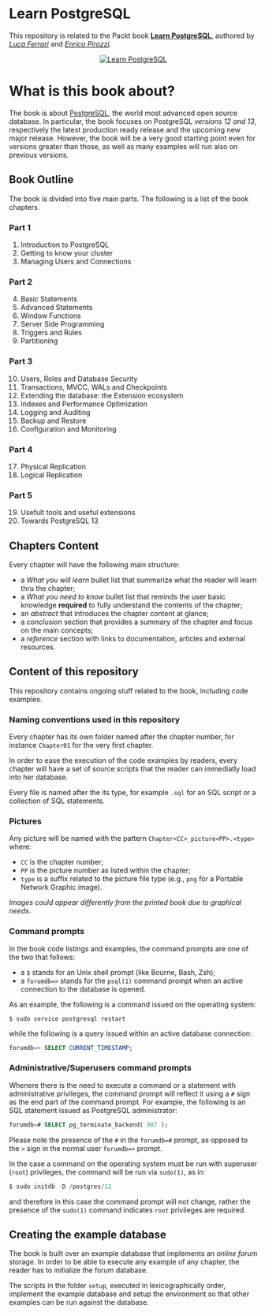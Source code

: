 # Learn PostgreSQL

This repository is related to the Packt book **[Learn PostgreSQL](https://www.packtpub.com/data/learn-postgresql-12)**, authored by *[Luca Ferrari](https://fluca1978.github.io)* and *[Enrico Pirozzi](http://www.pgtraining.com/chi-siamo/enrico-pirozzi)*.

<center>
<a href="https://www.packtpub.com/data/learn-postgresql-12" target="_blank" >
<img src="https://www.packtpub.com/media/catalog/product/cache/4cdce5a811acc0d2926d7f857dceb83b/9/7/9781838985288-original_45.jpeg" alt="Learn PostgreSQL" />
</a>
</center>

# What is this book about?

The book is about [PostgreSQL](https://www.postgresql.org), the world most advanced open source database. In particular, the book focuses on PostgreSQL *versions 12 and 13*, respectively the latest production ready release and the upcoming new major release. However, the book will be a very good starting point even for versions greater than those, as well as many examples will run also on previous versions.

## Book Outline

The book is divided into five main parts. The following is a list of the book chapters.

### Part 1

1) Introduction to PostgreSQL
2) Getting to know your cluster
3) Managing Users and Connections

### Part 2

4) Basic Statements
5) Advanced Statements
6) Window Functions
7) Server Side Programming
8) Triggers and Rules
9) Partitioning

### Part 3

10)	Users, Roles and Database Security
11)	Transactions, MVCC, WALs and Checkpoints
12)	Extending the database: the Extension ecosystem
13)	Indexes and Performance Optimization
14)	Logging and Auditing
15)	Backup and Restore
16)	Configuration and Monitoring

### Part 4

17) Physical Replication
18) Logical Replication

### Part 5

19) Usefult tools and useful extensions
20) Towards PostgreSQL 13



## Chapters Content

Every chapter will have the following main structure:
- a *What you will learn* bullet list that summarize what the reader will learn thru the chapter;
- a *What you need to know* bullet list that reminds the user basic knowledge **required** to fully understand the contents of the chapter;
- an *abstract* that introduces the chapter content at glance;
- a *conclusion* section that provides a summary of the chapter and focus on the main concepts;
- a *reference* section with links to documentation, articles and external resources.


## Content of this repository

This repository contains ongoing stuff related to the book, including code examples.

### Naming conventions used in this repository

Every chapter has its own folder named after the chapter number, for instance `Chapter01` for the very first chapter.

In order to ease the execution of the code examples by readers, every chapter will have a set of source scripts that the reader can immediatly load into her database.

Every file is named after the its type, for example `.sql` for an SQL script or a collection of SQL statements.


### Pictures

Any picture will be named with the pattern `Chapter<CC>_picture<PP>.<type>` where:
- `CC` is the chapter number;
- `PP` is the picture number as listed within the chapter;
- `type` is a suffix related to the picture file type (e.g., `png` for a Portable Network Graphic image).

*Images could appear differently from the printed book due to graphical needs*.

### Command prompts

In the book code listings and examples, the command prompts are one of the two that follows:
- a `$` stands for an Unix shell prompt (like Bourne, Bash, Zsh);
- a `forumdb=>` stands for the `psql(1)` command prompt when an active connection to the database is opened.

As an example, the following is a command issued on the operating system:

```shell
$ sudo service postgresql restart
```

while the following is a query issued within an active database connection:

```sql
forumdb=> SELECT CURRENT_TIMESTAMP;
```

### Administrative/Superusers command prompts

Whenere there is the need to execute a command or a statement with administrative privileges, the command prompt will reflect it using a `#` sign as the end part of the command prompt. For example, the following is an SQL statement issued as PostgreSQL administrator:

```sql
forumdb=# SELECT pg_terminate_backend( 987 );
```

Please note the presence of the `#` in the `forumdb=#` prompt, as opposed to the `>` sign in the normal user `forumdb=>` prompt.

In the case a command on the operating system must be run with superuser (`root`) privileges, the command will be run via `sudo(1)`, as in:

```sql
$ sudo initdb -D /postgres/12
```

and therefore in this case the command prompt will not change, rather the presence of the `sudo(1)` command indicates `root` privileges are required.

## Creating the example database

The book is built over an example database that implements an *online forum* storage. In order to be able to execute any example of any chapter, the reader has to initialize the forum database.

The scripts in the folder `setup`, executed in lexicographically order, implement the example database and setup the environment so that other examples can be run against the database.




